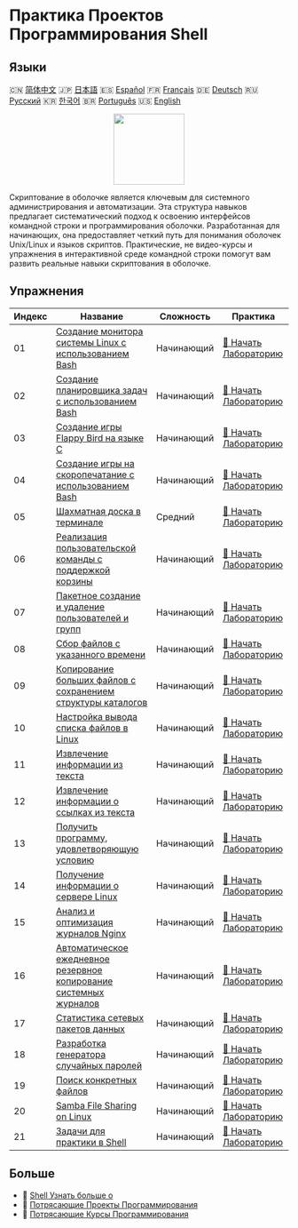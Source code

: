 # Практика Проектов Программирования Shell

## Языки

🇨🇳 [简体中文](README_zh.md) 🇯🇵 [日本語](README_ja.md) 🇪🇸 [Español](README_es.md) 🇫🇷 [Français](README_fr.md) 🇩🇪 [Deutsch](README_de.md) 🇷🇺 [Русский](README_ru.md) 🇰🇷 [한국어](README_ko.md) 🇧🇷 [Português](README_pt.md) 🇺🇸 [English](README.md) 

<div align="center">
<img width="128px" src="https://file.labex.io/path/FaVTnI4iqZP0.png">
</div>

Скриптование в оболочке является ключевым для системного администрирования и автоматизации. Эта структура навыков предлагает систематический подход к освоению интерфейсов командной строки и программирования оболочки. Разработанная для начинающих, она предоставляет четкий путь для понимания оболочек Unix/Linux и языков скриптов. Практические, не видео-курсы и упражнения в интерактивной среде командной строки помогут вам развить реальные навыки скриптования в оболочке.

## Упражнения

|   Индекс | Название                                                                                                                                 | Сложность   | Практика                                                                                                    |
|----------|------------------------------------------------------------------------------------------------------------------------------------------|-------------|-------------------------------------------------------------------------------------------------------------|
|       01 | [Создание монитора системы Linux с использованием Bash](https://labex.io/ru/courses/project-build-a-linux-system-monitor-using-bash)     | Начинающий  | [🚀 Начать Лабораторию](https://labex.io/ru/courses/project-build-a-linux-system-monitor-using-bash)        |
|       02 | [Создание планировщика задач с использованием Bash](https://labex.io/ru/courses/project-build-a-task-scheduler-using-bash)               | Начинающий  | [🚀 Начать Лабораторию](https://labex.io/ru/courses/project-build-a-task-scheduler-using-bash)              |
|       03 | [Создание игры Flappy Bird на языке C](https://labex.io/ru/courses/project-building-flappy-bird-using-c)                                 | Начинающий  | [🚀 Начать Лабораторию](https://labex.io/ru/courses/project-building-flappy-bird-using-c)                   |
|       04 | [Создание игры на скоропечатание с использованием Bash](https://labex.io/ru/courses/project-creating-a-typing-game-using-bash)           | Начинающий  | [🚀 Начать Лабораторию](https://labex.io/ru/courses/project-creating-a-typing-game-using-bash)              |
|       05 | [Шахматная доска в терминале](https://labex.io/ru/courses/project-chess-board-in-terminal)                                               | Средний     | [🚀 Начать Лабораторию](https://labex.io/ru/courses/project-chess-board-in-terminal)                        |
|       06 | [Реализация пользовательской команды с поддержкой корзины](https://labex.io/ru/courses/project-avoid-accidental-deletion)                | Начинающий  | [🚀 Начать Лабораторию](https://labex.io/ru/courses/project-avoid-accidental-deletion)                      |
|       07 | [Пакетное создание и удаление пользователей и групп](https://labex.io/ru/courses/project-bulk-creation-and-deletion-of-users-and-groups) | Начинающий  | [🚀 Начать Лабораторию](https://labex.io/ru/courses/project-bulk-creation-and-deletion-of-users-and-groups) |
|       08 | [Сбор файлов с указанного времени](https://labex.io/ru/courses/project-collect-files-from-specified-time)                                | Начинающий  | [🚀 Начать Лабораторию](https://labex.io/ru/courses/project-collect-files-from-specified-time)              |
|       09 | [Копирование больших файлов с сохранением структуры каталогов](https://labex.io/ru/courses/project-copy-specified-files)                 | Начинающий  | [🚀 Начать Лабораторию](https://labex.io/ru/courses/project-copy-specified-files)                           |
|       10 | [Настройка вывода списка файлов в Linux](https://labex.io/ru/courses/project-directory-size)                                             | Начинающий  | [🚀 Начать Лабораторию](https://labex.io/ru/courses/project-directory-size)                                 |
|       11 | [Извлечение информации из текста](https://labex.io/ru/courses/project-extracting-information-from-text)                                  | Начинающий  | [🚀 Начать Лабораторию](https://labex.io/ru/courses/project-extracting-information-from-text)               |
|       12 | [Извлечение информации о ссылках из текста](https://labex.io/ru/courses/project-extracting-link-information-from-text)                   | Начинающий  | [🚀 Начать Лабораторию](https://labex.io/ru/courses/project-extracting-link-information-from-text)          |
|       13 | [Получить программу, удовлетворяющую условию](https://labex.io/ru/courses/project-get-program-that-satisfies-the-condition)              | Начинающий  | [🚀 Начать Лабораторию](https://labex.io/ru/courses/project-get-program-that-satisfies-the-condition)       |
|       14 | [Получение информации о сервере Linux](https://labex.io/ru/courses/project-get-system-information)                                       | Начинающий  | [🚀 Начать Лабораторию](https://labex.io/ru/courses/project-get-system-information)                         |
|       15 | [Анализ и оптимизация журналов Nginx](https://labex.io/ru/courses/project-log-analysis)                                                  | Начинающий  | [🚀 Начать Лабораторию](https://labex.io/ru/courses/project-log-analysis)                                   |
|       16 | [Автоматическое ежедневное резервное копирование системных журналов](https://labex.io/ru/courses/project-log-backup)                     | Начинающий  | [🚀 Начать Лабораторию](https://labex.io/ru/courses/project-log-backup)                                     |
|       17 | [Статистика сетевых пакетов данных](https://labex.io/ru/courses/project-network-data-packet-statistics)                                  | Начинающий  | [🚀 Начать Лабораторию](https://labex.io/ru/courses/project-network-data-packet-statistics)                 |
|       18 | [Разработка генератора случайных паролей](https://labex.io/ru/courses/project-password-generator)                                        | Начинающий  | [🚀 Начать Лабораторию](https://labex.io/ru/courses/project-password-generator)                             |
|       19 | [Поиск конкретных файлов](https://labex.io/ru/courses/project-searching-for-specific-files)                                              | Начинающий  | [🚀 Начать Лабораторию](https://labex.io/ru/courses/project-searching-for-specific-files)                   |
|       20 | [Samba File Sharing on Linux](https://labex.io/ru/courses/project-samba-file-sharing-on-linux)                                           | Начинающий  | [🚀 Начать Лабораторию](https://labex.io/ru/courses/project-samba-file-sharing-on-linux)                    |
|       21 | [Задачи для практики в Shell](https://labex.io/ru/courses/shell-practice-challenges)                                                     | Начинающий  | [🚀 Начать Лабораторию](https://labex.io/ru/courses/shell-practice-challenges)                              |

## Больше

- 🔗 [Shell Узнать больше о](https://labex.io/ru/skilltrees/shell)
- 🔗 [Потрясающие Проекты Программирования](https://github.com/labex-labs/awesome-programming-projects)
- 🔗 [Потрясающие Курсы Программирования](https://github.com/labex-labs/awesome-programming-courses)

